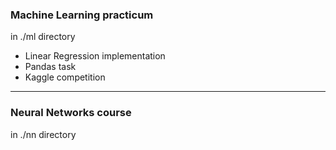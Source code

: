 ### Machine Learning practicum
in ./ml directory

- Linear Regression implementation
- Pandas task
- Kaggle competition

---

### Neural Networks course
in ./nn directory